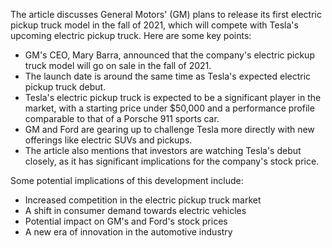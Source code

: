 The article discusses General Motors' (GM) plans to release its first electric pickup truck model in the fall of 2021, which will compete with Tesla's upcoming electric pickup truck. Here are some key points:

* GM's CEO, Mary Barra, announced that the company's electric pickup truck model will go on sale in the fall of 2021.
* The launch date is around the same time as Tesla's expected electric pickup truck debut.
* Tesla's electric pickup truck is expected to be a significant player in the market, with a starting price under $50,000 and a performance profile comparable to that of a Porsche 911 sports car.
* GM and Ford are gearing up to challenge Tesla more directly with new offerings like electric SUVs and pickups.
* The article also mentions that investors are watching Tesla's debut closely, as it has significant implications for the company's stock price.

Some potential implications of this development include:

* Increased competition in the electric pickup truck market
* A shift in consumer demand towards electric vehicles
* Potential impact on GM's and Ford's stock prices
* A new era of innovation in the automotive industry